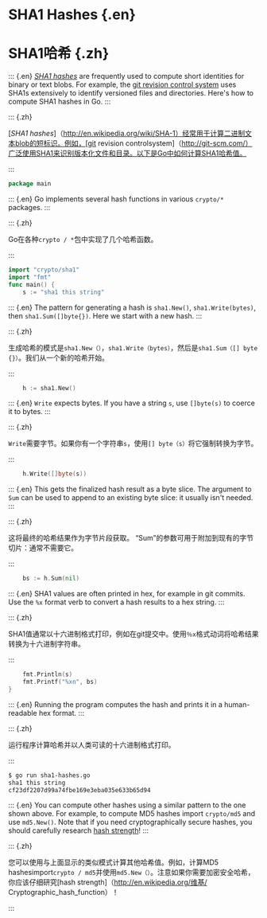 
# SHA1 Hashes {.en}


# SHA1哈希 {.zh}


::: {.en}
[_SHA1 hashes_](http://en.wikipedia.org/wiki/SHA-1) are
frequently used to compute short identities for binary
or text blobs. For example, the [git revision control
system](http://git-scm.com/) uses SHA1s extensively to
identify versioned files and directories. Here's how to
compute SHA1 hashes in Go.
:::

::: {.zh}

[_SHA1 hashes_]（http://en.wikipedia.org/wiki/SHA-1）经常用于计算二进制文本blob的短标识。例如，[git revision controlsystem]（http://git-scm.com/）广泛使用SHA1来识别版本化文件和目录。以下是Go中如何计算SHA1哈希值。

:::


```go
package main
```


::: {.en}
Go implements several hash functions in various
`crypto/*` packages.
:::

::: {.zh}

Go在各种`crypto / *`包中实现了几个哈希函数。

:::


```go
import "crypto/sha1"
import "fmt"
func main() {
	s := "sha1 this string"
```


::: {.en}
The pattern for generating a hash is `sha1.New()`,
`sha1.Write(bytes)`, then `sha1.Sum([]byte{})`.
Here we start with a new hash.
:::

::: {.zh}

生成哈希的模式是`sha1.New（）`，`sha1.Write（bytes）`，然后是`sha1.Sum（[] byte {}）`。我们从一个新的哈希开始。

:::


```go
	h := sha1.New()
```


::: {.en}
`Write` expects bytes. If you have a string `s`,
use `[]byte(s)` to coerce it to bytes.
:::

::: {.zh}

`Write`需要字节。如果你有一个字符串`s`，使用`[] byte（s）`将它强制转换为字节。

:::


```go
	h.Write([]byte(s))
```


::: {.en}
This gets the finalized hash result as a byte
slice. The argument to `Sum` can be used to append
to an existing byte slice: it usually isn't needed.
:::

::: {.zh}

这将最终的哈希结果作为字节片段获取。 “Sum”的参数可用于附加到现有的字节切片：通常不需要它。

:::


```go
	bs := h.Sum(nil)
```


::: {.en}
SHA1 values are often printed in hex, for example
in git commits. Use the `%x` format verb to convert
a hash results to a hex string.
:::

::: {.zh}

SHA1值通常以十六进制格式打印，例如在git提交中。使用`％x`格式动词将哈希结果转换为十六进制字符串。

:::


```go
	fmt.Println(s)
	fmt.Printf("%xn", bs)
}
```


::: {.en}
Running the program computes the hash and prints it in
a human-readable hex format.
:::

::: {.zh}

运行程序计算哈希并以人类可读的十六进制格式打印。

:::


```sh
$ go run sha1-hashes.go
sha1 this string
cf23df2207d99a74fbe169e3eba035e633b65d94
```


::: {.en}
You can compute other hashes using a similar pattern to
the one shown above. For example, to compute MD5 hashes
import `crypto/md5` and use `md5.New()`.
Note that if you need cryptographically secure hashes,
you should carefully research
[hash strength](http://en.wikipedia.org/wiki/Cryptographic_hash_function)!
:::

::: {.zh}

您可以使用与上面显示的类似模式计算其他哈希值。例如，计算MD5 hashesimport`crypto / md5`并使用`md5.New（）`。注意如果你需要加密安全哈希，你应该仔细研究[hash strength]（http://en.wikipedia.org/维基/ Cryptographic_hash_function）！

:::


